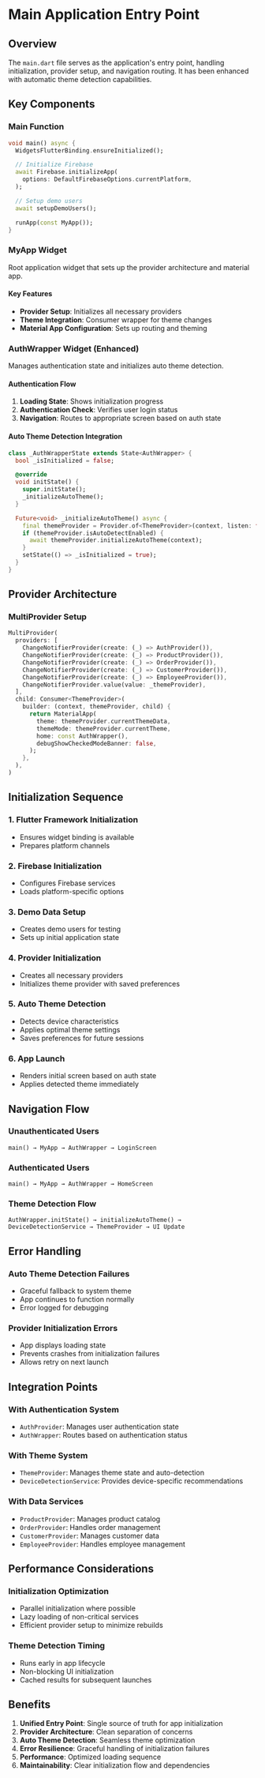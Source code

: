 # Main Application Entry Point

## Overview
The `main.dart` file serves as the application's entry point, handling initialization, provider setup, and navigation routing. It has been enhanced with automatic theme detection capabilities.

## Key Components

### Main Function
```dart
void main() async {
  WidgetsFlutterBinding.ensureInitialized();

  // Initialize Firebase
  await Firebase.initializeApp(
    options: DefaultFirebaseOptions.currentPlatform,
  );

  // Setup demo users
  await setupDemoUsers();

  runApp(const MyApp());
}
```

### MyApp Widget
Root application widget that sets up the provider architecture and material app.

#### Key Features
- **Provider Setup**: Initializes all necessary providers
- **Theme Integration**: Consumer wrapper for theme changes
- **Material App Configuration**: Sets up routing and theming

### AuthWrapper Widget (Enhanced)
Manages authentication state and initializes auto theme detection.

#### Authentication Flow
1. **Loading State**: Shows initialization progress
2. **Authentication Check**: Verifies user login status
3. **Navigation**: Routes to appropriate screen based on auth state

#### Auto Theme Detection Integration
```dart
class _AuthWrapperState extends State<AuthWrapper> {
  bool _isInitialized = false;

  @override
  void initState() {
    super.initState();
    _initializeAutoTheme();
  }

  Future<void> _initializeAutoTheme() async {
    final themeProvider = Provider.of<ThemeProvider>(context, listen: false);
    if (themeProvider.isAutoDetectEnabled) {
      await themeProvider.initializeAutoTheme(context);
    }
    setState(() => _isInitialized = true);
  }
}
```

## Provider Architecture

### MultiProvider Setup
```dart
MultiProvider(
  providers: [
    ChangeNotifierProvider(create: (_) => AuthProvider()),
    ChangeNotifierProvider(create: (_) => ProductProvider()),
    ChangeNotifierProvider(create: (_) => OrderProvider()),
    ChangeNotifierProvider(create: (_) => CustomerProvider()),
    ChangeNotifierProvider(create: (_) => EmployeeProvider()),
    ChangeNotifierProvider.value(value: _themeProvider),
  ],
  child: Consumer<ThemeProvider>(
    builder: (context, themeProvider, child) {
      return MaterialApp(
        theme: themeProvider.currentThemeData,
        themeMode: themeProvider.currentTheme,
        home: const AuthWrapper(),
        debugShowCheckedModeBanner: false,
      );
    },
  ),
)
```

## Initialization Sequence

### 1. Flutter Framework Initialization
- Ensures widget binding is available
- Prepares platform channels

### 2. Firebase Initialization
- Configures Firebase services
- Loads platform-specific options

### 3. Demo Data Setup
- Creates demo users for testing
- Sets up initial application state

### 4. Provider Initialization
- Creates all necessary providers
- Initializes theme provider with saved preferences

### 5. Auto Theme Detection
- Detects device characteristics
- Applies optimal theme settings
- Saves preferences for future sessions

### 6. App Launch
- Renders initial screen based on auth state
- Applies detected theme immediately

## Navigation Flow

### Unauthenticated Users
```
main() → MyApp → AuthWrapper → LoginScreen
```

### Authenticated Users
```
main() → MyApp → AuthWrapper → HomeScreen
```

### Theme Detection Flow
```
AuthWrapper.initState() → initializeAutoTheme() → DeviceDetectionService → ThemeProvider → UI Update
```

## Error Handling

### Auto Theme Detection Failures
- Graceful fallback to system theme
- App continues to function normally
- Error logged for debugging

### Provider Initialization Errors
- App displays loading state
- Prevents crashes from initialization failures
- Allows retry on next launch

## Integration Points

### With Authentication System
- `AuthProvider`: Manages user authentication state
- `AuthWrapper`: Routes based on authentication status

### With Theme System
- `ThemeProvider`: Manages theme state and auto-detection
- `DeviceDetectionService`: Provides device-specific recommendations

### With Data Services
- `ProductProvider`: Manages product catalog
- `OrderProvider`: Handles order management
- `CustomerProvider`: Manages customer data
- `EmployeeProvider`: Handles employee management

## Performance Considerations

### Initialization Optimization
- Parallel initialization where possible
- Lazy loading of non-critical services
- Efficient provider setup to minimize rebuilds

### Theme Detection Timing
- Runs early in app lifecycle
- Non-blocking UI initialization
- Cached results for subsequent launches

## Benefits

1. **Unified Entry Point**: Single source of truth for app initialization
2. **Provider Architecture**: Clean separation of concerns
3. **Auto Theme Detection**: Seamless theme optimization
4. **Error Resilience**: Graceful handling of initialization failures
5. **Performance**: Optimized loading sequence
6. **Maintainability**: Clear initialization flow and dependencies